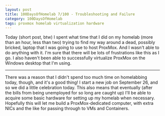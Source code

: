 ```yaml
---
layout: post
title: 100DaysOfHomelab 7/100 - Troubleshooting and Failure
category: 100DaysOfHomelab
tags: proxmox homelab virtualization hardware 
---
```

Today (short post, btw) I spent what time that I did on my homelab (more than an hour, less than two) trying to find my way around a dead, possibly bricked, laptop that I was going to use to host ProxMox. And I wasn't able to do anything with it. I'm sure that there will be lots of frustrations like this as I go. I also haven't been able to successfully virtualize ProxMox on the Windows desktop that I'm using.

----

There was a reason that I didn't spend too much time on homelabbing today, though, and it's a good thing! I start a new job on September 26, and so we did a little celebration today. This also means that eventually (after the bills from being unemployed for so long are caught up) I'll be able to acquire some basic hardware for setting up my homelab when necessary. Hopefully this will let me build a ProxMox-dedicated computer, with extra NICs and the like for passing through to VMs and Containers.